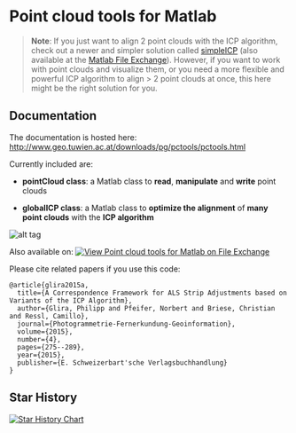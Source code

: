 # Point cloud tools for Matlab

> **Note**: If you just want to align 2 point clouds with the ICP algorithm, check out a newer and simpler solution called [simpleICP](https://github.com/pglira/simpleICP) (also available at the [Matlab File Exchange](https://de.mathworks.com/matlabcentral/fileexchange/81273-simpleicp)). However, if you want to work with point clouds and visualize them, or you need a more flexible and powerful ICP algorithm to align > 2 point clouds at once, this here might be the right solution for you.

## Documentation

The documentation is hosted here: <http://www.geo.tuwien.ac.at/downloads/pg/pctools/pctools.html>

Currently included are:

* **pointCloud class**: a Matlab class to **read**, **manipulate** and **write** point clouds

* **globalICP class**: a Matlab class to **optimize the alignment** of **many point clouds** with the **ICP algorithm**

![alt tag](http://www.geo.tuwien.ac.at/downloads/pg/pctools/img/PointCloudToolsSmall.png)

Also available on:
[![View Point cloud tools for Matlab on File Exchange](https://www.mathworks.com/matlabcentral/images/matlab-file-exchange.svg)](https://de.mathworks.com/matlabcentral/fileexchange/54412-point-cloud-tools-for-matlab)

Please cite related papers if you use this code:

```
@article{glira2015a,
  title={A Correspondence Framework for ALS Strip Adjustments based on Variants of the ICP Algorithm},
  author={Glira, Philipp and Pfeifer, Norbert and Briese, Christian and Ressl, Camillo},
  journal={Photogrammetrie-Fernerkundung-Geoinformation},
  volume={2015},
  number={4},
  pages={275--289},
  year={2015},
  publisher={E. Schweizerbart'sche Verlagsbuchhandlung}
}
```

## Star History

[![Star History Chart](https://api.star-history.com/svg?repos=pglira/Point_cloud_tools_for_Matlab&type=Date)](https://star-history.com/#pglira/Point_cloud_tools_for_Matlab&Date)
